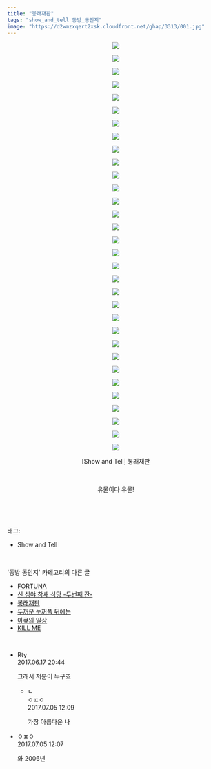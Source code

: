 ```yaml
---
title: "봉래재판"
tags: "show_and_tell 동방_동인지"
image: "https://d2wmzxqert2xsk.cloudfront.net/ghap/3313/001.jpg"
---
```

<div class="article">
<p style="text-align: center; clear: none; float: none;"><img src="{{ site.imgserver11 }}/ghap/3313/001.jpg"/></p>
<p style="text-align: center; clear: none; float: none;"><img src="{{ site.imgserver11 }}/ghap/3313/002.jpg"/></p>
<p style="text-align: center; clear: none; float: none;"><img src="{{ site.imgserver11 }}/ghap/3313/003.jpg"/></p>
<p style="text-align: center; clear: none; float: none;"><img src="{{ site.imgserver11 }}/ghap/3313/004.jpg"/></p>
<p style="text-align: center; clear: none; float: none;"><img src="{{ site.imgserver11 }}/ghap/3313/005.jpg"/></p>
<p style="text-align: center; clear: none; float: none;"><img src="{{ site.imgserver11 }}/ghap/3313/006.jpg"/></p>
<p style="text-align: center; clear: none; float: none;"><img src="{{ site.imgserver11 }}/ghap/3313/007.jpg"/></p>
<p style="text-align: center; clear: none; float: none;"><img src="{{ site.imgserver11 }}/ghap/3313/008.jpg"/></p>
<p style="text-align: center; clear: none; float: none;"><img src="{{ site.imgserver11 }}/ghap/3313/009.jpg"/></p>
<p style="text-align: center; clear: none; float: none;"><img src="{{ site.imgserver11 }}/ghap/3313/010.jpg"/></p>
<p style="text-align: center; clear: none; float: none;"><img src="{{ site.imgserver11 }}/ghap/3313/011.jpg"/></p>
<p style="text-align: center; clear: none; float: none;"><img src="{{ site.imgserver11 }}/ghap/3313/012.jpg"/></p>
<p style="text-align: center; clear: none; float: none;"><img src="{{ site.imgserver11 }}/ghap/3313/013.jpg"/></p>
<p style="text-align: center; clear: none; float: none;"><img src="{{ site.imgserver11 }}/ghap/3313/014.jpg"/></p>
<p style="text-align: center; clear: none; float: none;"><img src="{{ site.imgserver11 }}/ghap/3313/015.jpg"/></p>
<p style="text-align: center; clear: none; float: none;"><img src="{{ site.imgserver11 }}/ghap/3313/016.jpg"/></p>
<p style="text-align: center; clear: none; float: none;"><img src="{{ site.imgserver11 }}/ghap/3313/017.jpg"/></p>
<p style="text-align: center; clear: none; float: none;"><img src="{{ site.imgserver11 }}/ghap/3313/018.jpg"/></p>
<p style="text-align: center; clear: none; float: none;"><img src="{{ site.imgserver11 }}/ghap/3313/019.jpg"/></p>
<p style="text-align: center; clear: none; float: none;"><img src="{{ site.imgserver11 }}/ghap/3313/020.jpg"/></p>
<p style="text-align: center; clear: none; float: none;"><img src="{{ site.imgserver11 }}/ghap/3313/021.jpg"/></p>
<p style="text-align: center; clear: none; float: none;"><img src="{{ site.imgserver11 }}/ghap/3313/022.jpg"/></p>
<p style="text-align: center; clear: none; float: none;"><img src="{{ site.imgserver11 }}/ghap/3313/023.jpg"/></p>
<p style="text-align: center; clear: none; float: none;"><img src="{{ site.imgserver11 }}/ghap/3313/024.jpg"/></p>
<p style="text-align: center; clear: none; float: none;"><img src="{{ site.imgserver11 }}/ghap/3313/025.jpg"/></p>
<p style="text-align: center; clear: none; float: none;"><img src="{{ site.imgserver11 }}/ghap/3313/026.jpg"/></p>
<p style="text-align: center; clear: none; float: none;"><img src="{{ site.imgserver11 }}/ghap/3313/027.jpg"/></p>
<p style="text-align: center; clear: none; float: none;"><img src="{{ site.imgserver11 }}/ghap/3313/028.jpg"/></p>
<p style="text-align: center; clear: none; float: none;"><img src="{{ site.imgserver11 }}/ghap/3313/029.jpg"/></p>
<p style="text-align: center; clear: none; float: none;"><img src="{{ site.imgserver11 }}/ghap/3313/030.jpg"/></p>
<p style="text-align: center; clear: none; float: none;"><img src="{{ site.imgserver11 }}/ghap/3313/031.jpg"/></p>
<p style="text-align: center; clear: none; float: none;"><img src="{{ site.imgserver11 }}/ghap/3313/032.jpg"/></p>
<p style="text-align: center; clear: none; float: none;">[Show and Tell] 봉래재판</p>
<p style="text-align: center; clear: none; float: none;"><br/></p>
<p style="text-align: center; clear: none; float: none;">유물이다 유물!</p>
<p><br/></p>
</div><br/>
<div class="tagTrail">
<p>태그: </p>
<ul>
<li>Show and Tell</li>
</ul>
</div><br/>
<div class="another">
<p>'동방 동인지' 카테고리의 다른 글</p>
<ul>
<li><a href="/ghap_3319">FORTUNA</a></li>
<li><a href="/ghap_3314">신 심야 참새 식당 -두번째 잔-</a></li>
<li><a href="/ghap_3313">봉래재판</a></li>
<li><a href="/ghap_3312">두꺼운 눈꺼풀 뒤에는</a></li>
<li><a href="/ghap_3311">아큐의 일상</a></li>
<li><a href="/ghap_3305">KILL ME</a></li>
</ul>
</div><br/>
<div class="cb_module cb_fluid">
<div class="cb_wrt cb_profile">
<div class="comment">
<ul>
<li class="cb_thumb_off" id="comment15015955">
<div class="cb_comment_area">
<div class="cb_info_area">
<div class="cb_section">
<span class="cb_nick_name">Rty</span>
</div>
<div class="cb_section">
<span class="cb_date">2017.06.17 20:44 </span>
</div>
</div>
<div class="cb_dsc_comment">
<p class="cb_dsc">
											그래서 저분이 누구죠
										</p>
</div>
<ul>
<li class="cb_thumb_off" id="comment15029704">
<span class="cb_bu_subnode">ㄴ</span>
<div class="cb_comment_area">
<div class="cb_info_area">
<div class="cb_section">
<span class="cb_nick_name">ㅇㅍㅇ</span>
</div>
<div class="cb_section">
<span class="cb_date">2017.07.05 12:09 </span>
</div>
</div>
<div class="cb_dsc_comment">
<p class="cb_dsc">
																가장 아름다운 나
															</p>
</div>
</div>
</li>
</ul>
</div></li>
<li class="cb_thumb_off" id="comment15029702">
<div class="cb_comment_area">
<div class="cb_info_area">
<div class="cb_section">
<span class="cb_nick_name">ㅇㅍㅇ</span>
</div>
<div class="cb_section">
<span class="cb_date">2017.07.05 12:07 </span>
</div>
</div>
<div class="cb_dsc_comment">
<p class="cb_dsc">
											와 2006년
										</p>
</div>
</div></li>
</ul>
</div>
</div><!-- commentList close -->
</div><br/>
